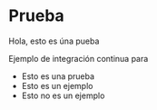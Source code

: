 # Prueba

Hola, esto es úna pueba

Ejemplo de integración continua para

* Esto es una prueba
* Esto es un ejemplo
* Esto no es un ejemplo

